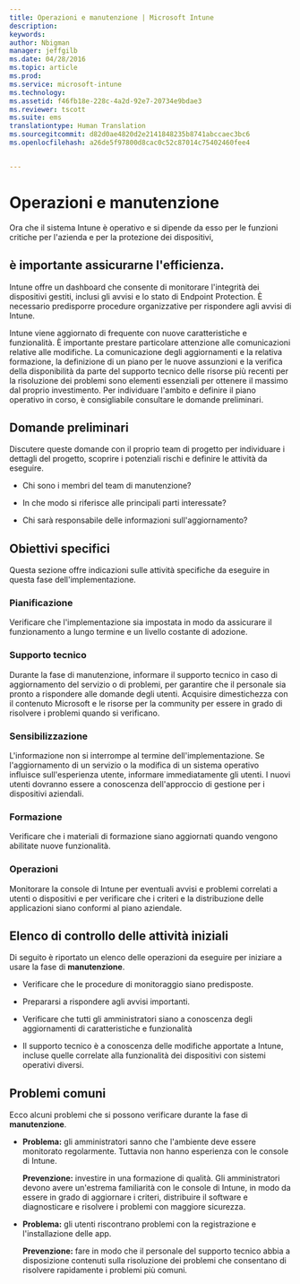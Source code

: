 ```yaml
---
title: Operazioni e manutenzione | Microsoft Intune
description: 
keywords: 
author: Nbigman
manager: jeffgilb
ms.date: 04/28/2016
ms.topic: article
ms.prod: 
ms.service: microsoft-intune
ms.technology: 
ms.assetid: f46fb18e-228c-4a2d-92e7-20734e9bdae3
ms.reviewer: tscott
ms.suite: ems
translationtype: Human Translation
ms.sourcegitcommit: d82d0ae4820d2e2141848235b8741abccaec3bc6
ms.openlocfilehash: a26de5f97800d8cac0c52c87014c75402460fee4


---
```


# Operazioni e manutenzione
Ora che il sistema Intune è operativo e si dipende da esso per le funzioni critiche per l'azienda e per la protezione dei dispositivi,

## è importante assicurarne l'efficienza.
Intune offre un dashboard che consente di monitorare l'integrità dei dispositivi gestiti, inclusi gli avvisi e lo stato di Endpoint Protection. È necessario predisporre procedure organizzative per rispondere agli avvisi di Intune.

Intune viene aggiornato di frequente con nuove caratteristiche e funzionalità. È importante prestare particolare attenzione alle comunicazioni relative alle modifiche.
La comunicazione degli aggiornamenti e la relativa formazione, la definizione di un piano per le nuove assunzioni e la verifica della disponibilità da parte del supporto tecnico delle risorse più recenti per la risoluzione dei problemi sono elementi essenziali per ottenere il massimo dal proprio investimento.
Per individuare l'ambito e definire il piano operativo in corso, è consigliabile consultare le domande preliminari.

## Domande preliminari
Discutere queste domande con il proprio team di progetto per individuare i dettagli del progetto, scoprire i potenziali rischi e definire le attività da eseguire.

-   Chi sono i membri del team di manutenzione?

-   In che modo si riferisce alle principali parti interessate?

-   Chi sarà responsabile delle informazioni sull'aggiornamento?

## Obiettivi specifici
Questa sezione offre indicazioni sulle attività specifiche da eseguire in questa fase dell'implementazione.

### Pianificazione
Verificare che l'implementazione sia impostata in modo da assicurare il funzionamento a lungo termine e un livello costante di adozione.

### Supporto tecnico
Durante la fase di manutenzione, informare il supporto tecnico in caso di aggiornamento del servizio o di problemi, per garantire che il personale sia pronto a rispondere alle domande degli utenti. Acquisire dimestichezza con il contenuto Microsoft e le risorse per la community per essere in grado di risolvere i problemi quando si verificano.

### Sensibilizzazione
L'informazione non si interrompe al termine dell'implementazione. Se l'aggiornamento di un servizio o la modifica di un sistema operativo influisce sull'esperienza utente, informare immediatamente gli utenti. I nuovi utenti dovranno essere a conoscenza dell'approccio di gestione per i dispositivi aziendali.

### Formazione
Verificare che i materiali di formazione siano aggiornati quando vengono abilitate nuove funzionalità.

### Operazioni
Monitorare la console di Intune per eventuali avvisi e problemi correlati a utenti o dispositivi e per verificare che i criteri e la distribuzione delle applicazioni siano conformi al piano aziendale.

## Elenco di controllo delle attività iniziali
Di seguito è riportato un elenco delle operazioni da eseguire per iniziare a usare la fase di **manutenzione**.

-   Verificare che le procedure di monitoraggio siano predisposte.

-   Prepararsi a rispondere agli avvisi importanti.

-   Verificare che tutti gli amministratori siano a conoscenza degli aggiornamenti di caratteristiche e funzionalità

-   Il supporto tecnico è a conoscenza delle modifiche apportate a Intune, incluse quelle correlate alla funzionalità dei dispositivi con sistemi operativi diversi.

## Problemi comuni
Ecco alcuni problemi che si possono verificare durante la fase di **manutenzione**.

-   **Problema:** gli amministratori sanno che l'ambiente deve essere monitorato regolarmente. Tuttavia non hanno esperienza con le console di Intune.

    **Prevenzione:** investire in una formazione di qualità. Gli amministratori devono avere un'estrema familiarità con le console di Intune, in modo da essere in grado di aggiornare i criteri, distribuire il software e diagnosticare e risolvere i problemi con maggiore sicurezza.

-   **Problema:** gli utenti riscontrano problemi con la registrazione e l'installazione delle app.

    **Prevenzione:** fare in modo che il personale del supporto tecnico abbia a disposizione contenuti sulla risoluzione dei problemi che consentano di risolvere rapidamente i problemi più comuni.



<!--HONumber=Jun16_HO4-->


